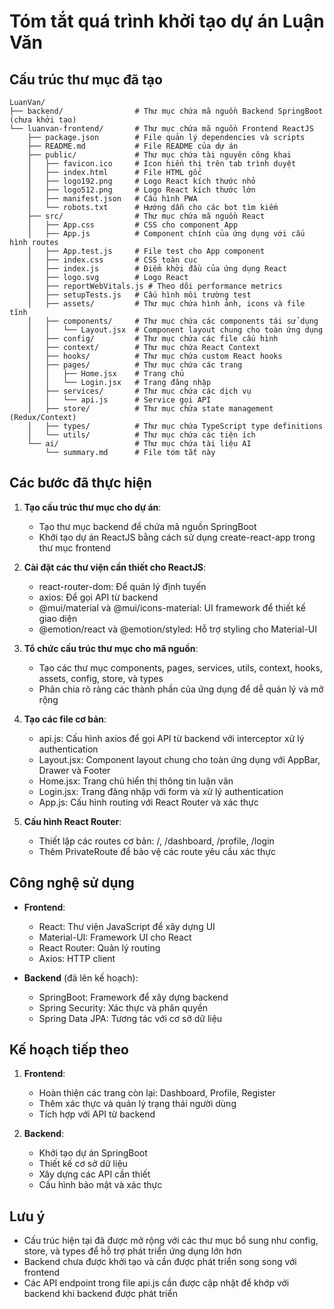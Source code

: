 # Tóm tắt quá trình khởi tạo dự án Luận Văn

## Cấu trúc thư mục đã tạo

```
LuanVan/
├── backend/                # Thư mục chứa mã nguồn Backend SpringBoot (chưa khởi tạo)
└── luanvan-frontend/       # Thư mục chứa mã nguồn Frontend ReactJS
    ├── package.json        # File quản lý dependencies và scripts
    ├── README.md           # File README của dự án
    ├── public/             # Thư mục chứa tài nguyên công khai
    │   ├── favicon.ico     # Icon hiển thị trên tab trình duyệt
    │   ├── index.html      # File HTML gốc
    │   ├── logo192.png     # Logo React kích thước nhỏ
    │   ├── logo512.png     # Logo React kích thước lớn
    │   ├── manifest.json   # Cấu hình PWA
    │   └── robots.txt      # Hướng dẫn cho các bot tìm kiếm
    ├── src/                # Thư mục chứa mã nguồn React
    │   ├── App.css         # CSS cho component App
    │   ├── App.js          # Component chính của ứng dụng với cấu hình routes
    │   ├── App.test.js     # File test cho App component
    │   ├── index.css       # CSS toàn cục
    │   ├── index.js        # Điểm khởi đầu của ứng dụng React
    │   ├── logo.svg        # Logo React
    │   ├── reportWebVitals.js # Theo dõi performance metrics
    │   ├── setupTests.js   # Cấu hình môi trường test
    │   ├── assets/         # Thư mục chứa hình ảnh, icons và file tĩnh
    │   ├── components/     # Thư mục chứa các components tái sử dụng
    │   │   └── Layout.jsx  # Component layout chung cho toàn ứng dụng
    │   ├── config/         # Thư mục chứa các file cấu hình
    │   ├── context/        # Thư mục chứa React Context
    │   ├── hooks/          # Thư mục chứa custom React hooks
    │   ├── pages/          # Thư mục chứa các trang 
    │   │   ├── Home.jsx    # Trang chủ
    │   │   └── Login.jsx   # Trang đăng nhập
    │   ├── services/       # Thư mục chứa các dịch vụ 
    │   │   └── api.js      # Service gọi API
    │   ├── store/          # Thư mục chứa state management (Redux/Context)
    │   ├── types/          # Thư mục chứa TypeScript type definitions
    │   └── utils/          # Thư mục chứa các tiện ích
    └── ai/                 # Thư mục chứa tài liệu AI
        └── summary.md      # File tóm tắt này
```

## Các bước đã thực hiện

1. **Tạo cấu trúc thư mục cho dự án**:
   - Tạo thư mục backend để chứa mã nguồn SpringBoot
   - Khởi tạo dự án ReactJS bằng cách sử dụng create-react-app trong thư mục frontend

2. **Cài đặt các thư viện cần thiết cho ReactJS**:
   - react-router-dom: Để quản lý định tuyến
   - axios: Để gọi API từ backend
   - @mui/material và @mui/icons-material: UI framework để thiết kế giao diện
   - @emotion/react và @emotion/styled: Hỗ trợ styling cho Material-UI

3. **Tổ chức cấu trúc thư mục cho mã nguồn**:
   - Tạo các thư mục components, pages, services, utils, context, hooks, assets, config, store, và types
   - Phân chia rõ ràng các thành phần của ứng dụng để dễ quản lý và mở rộng

4. **Tạo các file cơ bản**:
   - api.js: Cấu hình axios để gọi API từ backend với interceptor xử lý authentication
   - Layout.jsx: Component layout chung cho toàn ứng dụng với AppBar, Drawer và Footer
   - Home.jsx: Trang chủ hiển thị thông tin luận văn
   - Login.jsx: Trang đăng nhập với form và xử lý authentication
   - App.js: Cấu hình routing với React Router và xác thực

5. **Cấu hình React Router**:
   - Thiết lập các routes cơ bản: /, /dashboard, /profile, /login
   - Thêm PrivateRoute để bảo vệ các route yêu cầu xác thực

## Công nghệ sử dụng

- **Frontend**:
  - React: Thư viện JavaScript để xây dựng UI
  - Material-UI: Framework UI cho React
  - React Router: Quản lý routing
  - Axios: HTTP client

- **Backend** (đã lên kế hoạch):
  - SpringBoot: Framework để xây dựng backend
  - Spring Security: Xác thực và phân quyền
  - Spring Data JPA: Tương tác với cơ sở dữ liệu

## Kế hoạch tiếp theo

1. **Frontend**:
   - Hoàn thiện các trang còn lại: Dashboard, Profile, Register
   - Thêm xác thực và quản lý trạng thái người dùng
   - Tích hợp với API từ backend

2. **Backend**:
   - Khởi tạo dự án SpringBoot
   - Thiết kế cơ sở dữ liệu
   - Xây dựng các API cần thiết
   - Cấu hình bảo mật và xác thực

## Lưu ý

- Cấu trúc hiện tại đã được mở rộng với các thư mục bổ sung như config, store, và types để hỗ trợ phát triển ứng dụng lớn hơn
- Backend chưa được khởi tạo và cần được phát triển song song với frontend
- Các API endpoint trong file api.js cần được cập nhật để khớp với backend khi backend được phát triển
